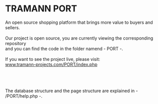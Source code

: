 # TRAMANN PORT
An open source shopping platform that brings more value to buyers and sellers.
<br>
<br>Our project is open source, you are currently viewing the corresponding repository
<br>and you can find the code in the folder namend - PORT -.
<br>
<br>If you want to see the project live, please visit:
<br>www.tramann-projects.com/PORT/index.php
<br>
<br>
<br>
<br>
<br>The database structure and the page structure are explained in - /PORT/help.php -.
